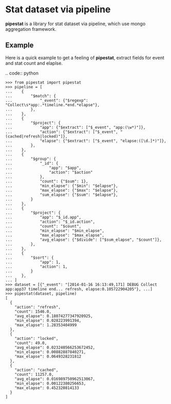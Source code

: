 Stat dataset via pipeline
=============================================================

**pipestat** is a library for stat dataset via pipeline,
which use mongo aggregation framework.

Example
-------------------------------------------------------------

Here is a quick example to get a feeling of **pipestat**,
extract fields for event and stat count and elaplse.

.. code:: python

    >>> from pipestat import pipestat
    >>> pipeline = [
    ...    {
    ...        "$match": {
    ...            "_event": {"$regexp": "Collect\s*app:.*timeline.*end.*elapse"},
    ...        },
    ...    },
    ...    {
    ...        "$project": {
    ...            "app": {"$extract": ["$_event", "app:(\w*)"]},
    ...            "action": {"$extract": ["$_event", "(cached|refresh|locked)"]},
    ...            "elapse": {"$extract": ["$_event", "elapse:([\d.]*)"]},
    ...        },
    ...    },
    ...    {
    ...        "$group": {
    ...            "_id": {
    ...                "app": "$app",
    ...                "action": "$action"
    ...            },
    ...            "count": {"$sum": 1},
    ...            "min_elapse": {"$min": "$elapse"},
    ...            "max_elapse": {"$max": "$elapse"},
    ...            "sum_elapse": {"$sum": "$elapse"},
    ...        }
    ...    },
    ...    {
    ...        "$project": {
    ...            "app": "$_id.app",
    ...            "action": "$_id.action",
    ...            "count": "$count",
    ...            "min_elapse": "$min_elapse",
    ...            "max_elapse": "$max_elapse",
    ...            "avg_elapse": {"$divide": ["$sum_elapse", "$count"]},
    ...        },
    ...    },
    ...    {
    ...        "$sort": {
    ...            "app": 1,
    ...            "action": 1,
    ...        }
    ...    },
    ... ]
    >>> dataset = [{"_event": "[2014-01-16 16:13:49,171] DEBUG Collect app:app37 timeline end... refresh, elapse:0.105722904205"}, ...]
    >>> pipestat(dataset, pipeline)
    [
      {
        "action": "refresh",
        "count": 1546.0,
        "avg_elapse": 0.18074277347920925,
        "min_elapse": 0.028223991394,
        "max_elapse": 1.28353404999
      },
      {
        "action": "locked",
        "count": 49.0,
        "avg_elapse": 0.023240566253672452,
        "min_elapse": 0.00882887840271,
        "max_elapse": 0.0649328231812
      },
      {
        "action": "cached",
        "count": 11257.0,
        "avg_elapse": 0.016989750962513067,
        "min_elapse": 0.00122380256653,
        "max_elapse": 0.452320814133
      }
    ]
